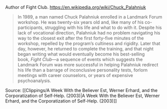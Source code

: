 Author of Fight Club. https://en.wikipedia.org/wiki/Chuck_Palahniuk

> In 1989, a man named Chuck Palahniuk enrolled in a Landmark Forum workshop. He was twenty-six years old and, like many of his co-participants, struggling with his life and what to do with it. Despite his lack of vocational direction, Palahniuk had no problem navigating his way to the closest exit after the first forty-five minutes of the workshop, repelled by the program’s cultiness and rigidity. Later that day, however, he returned to complete the training, and that night began writing what would eventually become his best-selling book, _Fight Club_—a sequence of events which suggests the Landmark Forum was more successful in helping Palahniuk redirect his life than a barrage of inconclusive personality tests, forlorn meetings with career counselors, or years of expensive psychoanalysis.

Source: [[Clippings/A Week With the Believer Est, Werner Erhard,  and the Corporatization  of Self-Help.  (2003)|A Week With the Believer Est, Werner Erhard,  and the Corporatization  of Self-Help.  (2003)]]
